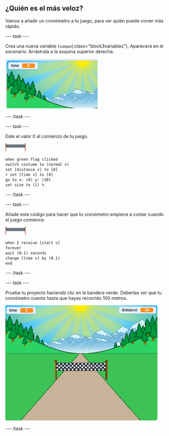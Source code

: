 ## ¿Quién es el más veloz?

Vamos a añadir un cronómetro a tu juego, para ver quién puede correr más rápido.

--- task ---

Crea una nueva variable `tiempo`{:class="block3variables"}. Aparecerá en el escenario. Arrástrala a la esquina superior derecha.

![variable tiempo en el centro del escenario](images/sprint-timer-create.png)

--- /task ---

--- task ---

Dale el valor 0 al comienzo de tu juego.

![objeto línea de llegada](images/finish-line-sprite.png)

```blocks3
when green flag clicked
switch costume to (normal v)
set [distance v] to [0]
+ set [time v] to [0]
go to x: (0) y: (30)
set size to (1) %
```

--- /task ---

--- task ---

Añade este código para hacer que tu cronómetro empiece a contar cuando el juego comience.

![objeto línea de llegada](images/finish-line-sprite.png)

```blocks3
when I receive [start v]
forever
wait (0.1) seconds
change [time v] by (0.1)
end
```

--- /task ---

--- task ---

Prueba tu proyecto haciendo clic en la bandera verde. Deberías ver que tu cronómetro cuenta hasta que hayas recorrido 100 metros.

![variables tiempo y distancia en el escenario](images/sprint-timer-test.png)

--- /task ---

